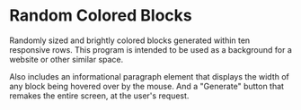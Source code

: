 # Random Colored Blocks
Randomly sized and brightly colored blocks generated within ten responsive rows. This program is intended to be used as a background for a website or other similar space.

Also includes an informational paragraph element that displays the width of any block being hovered over by the mouse. And a "Generate" button that remakes the entire screen, at the user's request.

